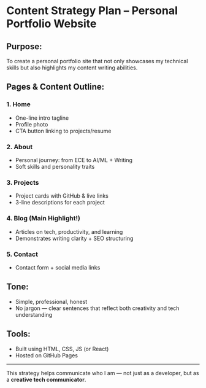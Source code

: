 # Content Strategy Plan – Personal Portfolio Website

## Purpose:
To create a personal portfolio site that not only showcases my technical skills but also highlights my content writing abilities.

## Pages & Content Outline:

### 1. Home
- One-line intro tagline
- Profile photo
- CTA button linking to projects/resume

### 2. About
- Personal journey: from ECE to AI/ML + Writing
- Soft skills and personality traits

### 3. Projects
- Project cards with GitHub & live links
- 3-line descriptions for each project

### 4. Blog (Main Highlight!)
- Articles on tech, productivity, and learning
- Demonstrates writing clarity + SEO structuring

### 5. Contact
- Contact form + social media links

## Tone:
- Simple, professional, honest
- No jargon — clear sentences that reflect both creativity and tech understanding

## Tools:
- Built using HTML, CSS, JS (or React)
- Hosted on GitHub Pages

---

This strategy helps communicate who I am — not just as a developer, but as a **creative tech communicator**.
